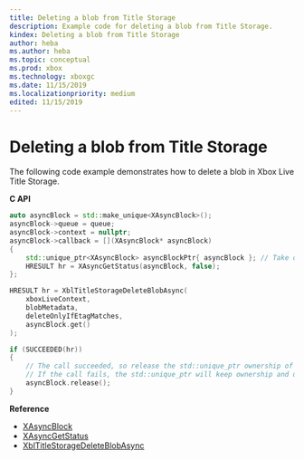 ```yaml
---
title: Deleting a blob from Title Storage
description: Example code for deleting a blob from Title Storage.
kindex: Deleting a blob from Title Storage
author: heba
ms.author: heba
ms.topic: conceptual
ms.prod: xbox
ms.technology: xboxgc
ms.date: 11/15/2019
ms.localizationpriority: medium
edited: 11/15/2019
---
```


# Deleting a blob from Title Storage

The following code example demonstrates how to delete a blob in Xbox Live Title Storage.

**C API**
<!-- XblTitleStorageDeleteBlobAsync_C.md -->
```cpp
auto asyncBlock = std::make_unique<XAsyncBlock>();
asyncBlock->queue = queue;
asyncBlock->context = nullptr;
asyncBlock->callback = [](XAsyncBlock* asyncBlock)
{
    std::unique_ptr<XAsyncBlock> asyncBlockPtr{ asyncBlock }; // Take over ownership of the XAsyncBlock*
    HRESULT hr = XAsyncGetStatus(asyncBlock, false);
};

HRESULT hr = XblTitleStorageDeleteBlobAsync(
    xboxLiveContext,
    blobMetadata,
    deleteOnlyIfEtagMatches,
    asyncBlock.get()
);

if (SUCCEEDED(hr))
{
    // The call succeeded, so release the std::unique_ptr ownership of XAsyncBlock* since the callback will take over ownership.
    // If the call fails, the std::unique_ptr will keep ownership and delete the XAsyncBlock*
    asyncBlock.release();
}
```

**Reference**
* [XAsyncBlock](xasyncblock.md)
* [XAsyncGetStatus](xasyncgetstatus.md)
* [XblTitleStorageDeleteBlobAsync](xbltitlestoragedeleteblobasync.md)
